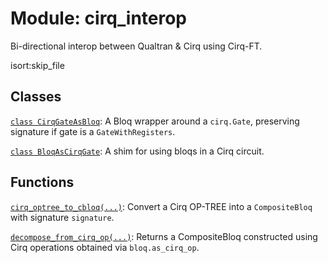 # Module: cirq_interop


Bi-directional interop between Qualtran & Cirq using Cirq-FT.



isort:skip_file
## Classes

[`class CirqGateAsBloq`](../qualtran/cirq_interop/CirqGateAsBloq.md): A Bloq wrapper around a `cirq.Gate`, preserving signature if gate is a `GateWithRegisters`.

[`class BloqAsCirqGate`](../qualtran/cirq_interop/BloqAsCirqGate.md): A shim for using bloqs in a Cirq circuit.

## Functions

[`cirq_optree_to_cbloq(...)`](../qualtran/cirq_interop/cirq_optree_to_cbloq.md): Convert a Cirq OP-TREE into a `CompositeBloq` with signature `signature`.

[`decompose_from_cirq_op(...)`](../qualtran/cirq_interop/decompose_from_cirq_op.md): Returns a CompositeBloq constructed using Cirq operations obtained via `bloq.as_cirq_op`.

